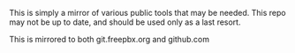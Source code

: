 This is simply a mirror of various public tools that
may be needed. This repo may not be up to date, and
should be used only as a last resort.

This is mirrored to both git.freepbx.org and
github.com

